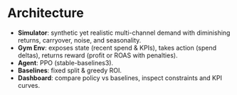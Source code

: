 # Architecture
- **Simulator**: synthetic yet realistic multi-channel demand with diminishing returns, carryover, noise, and seasonality.
- **Gym Env**: exposes state (recent spend & KPIs), takes action (spend deltas), returns reward (profit or ROAS with penalties).
- **Agent**: PPO (stable-baselines3).
- **Baselines**: fixed split & greedy ROI.
- **Dashboard**: compare policy vs baselines, inspect constraints and KPI curves.
